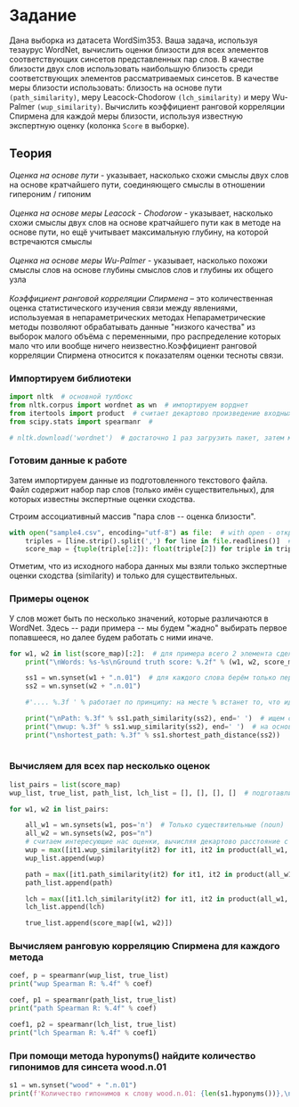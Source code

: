 # Задание
Дана выборка из датасета WordSim353. Ваша задача, используя тезаурус WordNet, вычислить оценки близости для всех элементов соответствующих синсетов представленных пар слов. В качестве близости двух слов использовать наибольшую близость среди соответствующих элементов рассматриваемых синсетов. В качестве меры близости использовать: близость на основе пути `(path_similarity)`, меру Leacock-Chodorow `(lch_similarity)` и меру Wu-Palmer `(wup_similarity)`. Вычислить коэффициент ранговой корреляции Спирмена для каждой меры близости, используя известную экспертную оценку (колонка `Score` в выборке).

## Теория
<i>Оценка на основе пути</i> - указывает, насколько схожи смыслы двух слов на основе кратчайшего пути, соединяющего смыслы в отношении гипероним / гипоним \
\
<i>Оценка на основе меры Leacock - Chodorow</i> - указывает, насколько схожи смыслы двух слов на основе кратчайшего пути как в методе на основе пути, но ещё учитывает максимальную глубину, на которой встречаются смыслы\
\
<i>Оценка на основе меры Wu-Palmer </i> - указывает, насколько похожи смыслы слов на основе глубины смыслов слов и глубины их общего узла \
\
<i>Коэффициент ранговой корреляции Спирмена</i> – это количественная оценка
статистического изучения связи между явлениями, используемая в непараметрических методах Непараметрические методы позволяют обрабатывать данные
"низкого качества" из выборок малого объёма с переменными, про распределение которых мало что или вообще ничего неизвестно.Коэффициент ранговой корреляции Спирмена относится к показателям
оценки тесноты связи.

### Импортируем библиотеки
```python 
import nltk  # основной тулбокс
from nltk.corpus import wordnet as wn  # импортируем ворднет
from itertools import product  # считает декартово произведение входных последовательностей, аналог вложенным циклам for ... in в выражении генератора
from scipy.stats import spearmanr  # 

# nltk.download('wordnet')  # достаточно 1 раз загрузить пакет, затем можно закомментить
```

### Готовим данные к работе
Затем импортируем данные из подготовленного текстового файла. Файл содержит набор пар слов (только имён существительных), для которых известны экспертные оценки сходства.

Строим ассоциативный массив "пара слов -- оценка близости".
```python
with open("sample4.csv", encoding="utf-8") as file:  # with open - открывает и самостоятельно затем закрывает файл, в отличие от просто open()
    triples = [line.strip().split(',') for line in file.readlines()]  # считываем строку, создаём вложенный список из 2х слов и их экспертной оценки
    score_map = {tuple(triple[:2]): float(triple[2]) for triple in triples}  # создаём словарь, где ключ - пара слов, а значение - оценка
```
Отметим, что из исходного набора данных мы взяли только экспертные оценки сходства (similarity) и только для существительных.


### Примеры оценок
У слов может быть по несколько значений, которые различаются в WordNet. Здесь -- ради примера -- мы будем "жадно" выбирать первое попавшееся, но далее будем работать с ними иначе.
```python
for w1, w2 in list(score_map)[:2]:  # для примера всего 2 элемента сделаем
    print("\nWords: %s-%s\nGround truth score: %.2f" % (w1, w2, score_map[(w1, w2)]))  # экспертная оценка

    ss1 = wn.synset(w1 + ".n.01")  # для каждого слова берём только первое значение (.01) и только для существительных (.n), создаём синсет
    ss2 = wn.synset(w2 + ".n.01")

    #'.... %.3f ' % работает по принципу: на месте % встанет то, что идёт после последнего %, формат задаётся .3f (.2f и др)

    print("\nPath: %.3f" % ss1.path_similarity(ss2), end=' ')  # ищем сходство на основе пути
    print("\nwup: %.3f" % ss1.wup_similarity(ss2), end=' ')  # на основе меры Wu-Palmer
    print("\nshortest_path: %.3f" % ss1.shortest_path_distance(ss2))
    
```


### Вычисляем для всех пар несколько оценок
```python
list_pairs = list(score_map)
wup_list, true_list, path_list, lch_list = [], [], [], []  # подготавливаем списки для последующей записи

for w1, w2 in list_pairs:

    all_w1 = wn.synsets(w1, pos='n')  # Только существительные (noun)
    all_w2 = wn.synsets(w2, pos="n")
    # считаем интересующие нас оценки, вычисляя декартово расстояние с помощью product() и добавляя в соответсвующий список
    wup = max([it1.wup_similarity(it2) for it1, it2 in product(all_w1, all_w2)])
    wup_list.append(wup)

    path = max([it1.path_similarity(it2) for it1, it2 in product(all_w1, all_w2)])
    path_list.append(path)

    lch = max([it1.lch_similarity(it2) for it1, it2 in product(all_w1, all_w2)])
    lch_list.append(lch)

    true_list.append(score_map[(w1, w2)])

```

### Вычисляем ранговую корреляцию Спирмена для каждого метода
```python
coef, p = spearmanr(wup_list, true_list)
print("wup Spearman R: %.4f" % coef)

coef, p1 = spearmanr(path_list, true_list)
print("path Spearman R: %.4f" % coef)

coef1, p2 = spearmanr(lch_list, true_list)
print("lch Spearman R: %.4f" % coef1)
```

### При помощи метода hyponyms() найдите количество гипонимов для синсета wood.n.01
```python
s1 = wn.synset("wood" + ".n.01")
print(f'Количество гипонимов к слову wood.n.01: {len(s1.hyponyms())},\nЗначение первого гипонима: {s1.hyponyms()[0]}')
```